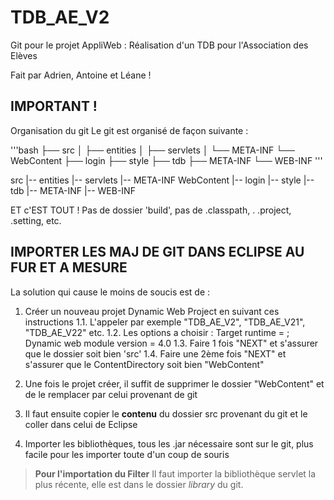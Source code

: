 # TDB_AE_V2

Git pour le projet AppliWeb : Réalisation d'un TDB pour l'Association des Elèves

Fait par Adrien, Antoine et Léane !

## IMPORTANT !

Organisation du git
Le git est organisé de façon suivante :

'''bash
├── src
│   ├── entities
│   ├── servlets
│   └── META-INF
└── WebContent
    ├── login
    ├── style
    ├── tdb
    ├── META-INF
    └── WEB-INF
'''

src
  |-- entities
  |-- servlets
  |-- META-INF
WebContent
  |-- login
  |-- style
  |-- tdb
  |-- META-INF
  |-- WEB-INF
  
ET c'EST TOUT ! Pas de dossier 'build', pas de .classpath, . .project, .setting, etc.

## IMPORTER LES MAJ DE GIT DANS ECLIPSE AU FUR ET A MESURE

La solution qui cause le moins de soucis est de :

1. Créer un nouveau projet Dynamic Web Project en suivant ces instructions
  1.1. L'appeler par exemple "TDB_AE_V2", "TDB_AE_V21", "TDB_AE_V22" etc.
  1.2. Les options a choisir : Target runtime = <None> ; Dynamic web module version = 4.0
  1.3. Faire 1 fois "NEXT" et s'assurer que le dossier soit bien 'src'
  1.4. Faire une 2ème fois "NEXT" et s'assurer que le ContentDirectory soit bien "WebContent"
  

2. Une fois le projet créer, il suffit de supprimer le dossier "WebContent" et de le remplacer par celui provenant de git
3. Il faut ensuite copier le **contenu** du dossier src provenant du git et le coller dans celui de Eclipse
4. Importer les bibliothèques, tous les .jar nécessaire sont sur le git, plus facile pour les importer toute d'un coup de souris
  
  
> **Pour l'importation du Filter**
> Il faut importer la bibliothèque servlet la plus récente, elle est dans le dossier *library* du git.
